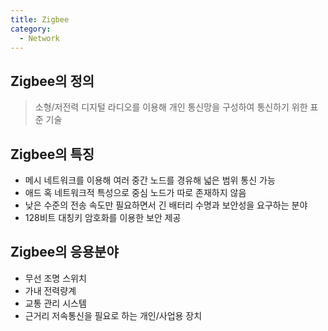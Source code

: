```yaml
---
title: Zigbee
category:
  - Network
---
```


## Zigbee의 정의
> 소형/저전력 디지털 라디오를 이용해 개인 통신망을 구성하여 통신하기 위한 표준 기술

## Zigbee의 특징
* 메시 네트워크를 이용해 여러 중간 노드를 경유해 넓은 범위 통신 가능
* 애드 혹 네트워크적 특성으로 중심 노드가 따로 존재하지 않음
* 낮은 수준의 전송 속도만 필요하면서 긴 배터리 수명과 보안성을 요구하는 분야
* 128비트 대칭키 암호화를 이용한 보안 제공

## Zigbee의 응용분야
* 무선 조명 스위치
* 가내 전력량계
* 교통 관리 시스템
* 근거리 저속통신을 필요로 하는 개인/사업용 장치

